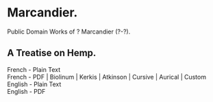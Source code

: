 # Marcandier.

Public Domain Works of ? Marcandier (?-?).

## A Treatise on Hemp.

French - Plain Text  
French - PDF | Biolinum | Kerkis | Atkinson | Cursive | Aurical | Custom  
English - Plain Text  
English - PDF  
